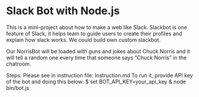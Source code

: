 # Slack Bot with Node.js

This is a mini-project about how to make a web like Slack.
Slackbot is one feature of Slack, it helps team to guide users to create their profiles and explain how slack works. We could build own custom slackbot.

Our NorrisBot will be loaded with guns and jokes about Chuck Norris and it will tell a random one every time that someone says “Chuck Norris” in the chatroom.

Steps:
 Please see in instruction file: Instruction.md
 To run it, provide API key of the bot and doing this below:
 $ set BOT_API_KEY=your_api_key & node bin/bot.js
